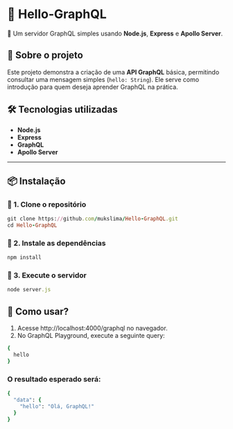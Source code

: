# 📌 Hello-GraphQL  
🚀 Um servidor GraphQL simples usando **Node.js**, **Express** e **Apollo Server**.

## 📖 Sobre o projeto  
Este projeto demonstra a criação de uma **API GraphQL** básica, permitindo consultar uma mensagem simples (`hello: String`). Ele serve como introdução para quem deseja aprender GraphQL na prática.

## 🛠 Tecnologias utilizadas  
- **Node.js**  
- **Express**  
- **GraphQL**  
- **Apollo Server**  

---

## 📦 Instalação  
### 🔹 1. Clone o repositório
```ruby
git clone https://github.com/mukslima/Hello-GraphQL.git
cd Hello-GraphQL
```

### 🔹 2. Instale as dependências
```ruby
npm install
```

### 🔹 3. Execute o servidor
```ruby
node server.js
```

## 🚀 Como usar?
 1. Acesse http://localhost:4000/graphql no navegador.
 2. No GraphQL Playground, execute a seguinte query:
```ruby
{
  hello
}
```
### O resultado esperado será:
```ruby
{
  "data": {
    "hello": "Olá, GraphQL!"
  }
}
```

